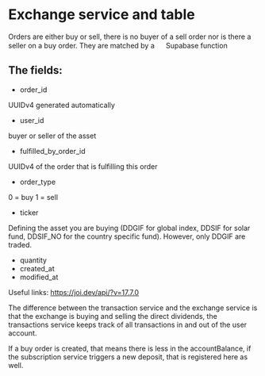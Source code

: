 # Exchange service and table
Orders are either buy or sell, there is no buyer of a sell order nor is there a seller on a buy order. They are matched by a <img src="https://www.vectorlogo.zone/logos/supabase/supabase-icon.svg" alt="" width="15" height="15" />  Supabase function 

## The fields: 
- order_id

UUIDv4 generated automatically
- user_id

buyer or seller of the asset
- fulfilled_by_order_id

UUIDv4 of the order that is fulfilling this order
- order_type

0 = buy
1 = sell
- ticker

Defining the asset you are buying (DDGIF for global index, DDSIF for solar fund, DDSIF_NO for the country specific fund). However, only DDGIF are traded.
- quantity
- created_at
- modified_at


Useful links: 
https://joi.dev/api/?v=17.7.0




The difference between the transaction service and the exchange service is that the exchange is buying and selling the direct dividends, the transactions service keeps track of all transactions in and out of the user account.

If a buy order is created, that means there is less in the accountBalance, if the subscription service triggers a new deposit, that is registered here as well.